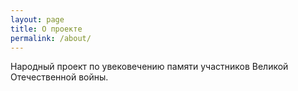 ```yaml
---
layout: page
title: О проекте
permalink: /about/
---
```


Народный проект по увековечению памяти участников Великой Отечественной войны.
